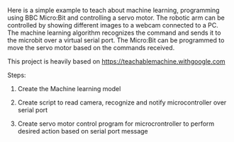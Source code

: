 Here is a simple example to teach about machine learning, programming using 
BBC Micro:Bit and controlling a servo motor. The robotic arm can be controlled 
by showing different images to a webcam connected to a PC. The machine learning 
algorithm recognizes the command and sends it to the microbit over a virtual 
serial port. The Micro:Bit can be programmed to move the servo motor based on 
the commands received.

This project is heavily based on https://teachablemachine.withgoogle.com


Steps:
1. Create the Machine learning model

2. Create script to read camera, recognize and notify microcontroller over serial port

3. Create servo motor control program for microcrontroller to perform desired action based on serial port message
